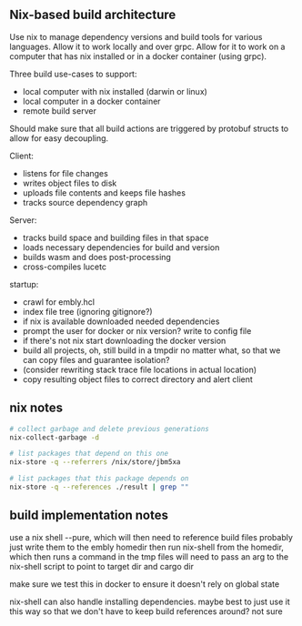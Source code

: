 ## Nix-based build architecture

Use nix to manage dependency versions and build tools for various languages. Allow it to work locally and over grpc. Allow for it to work on a computer that has nix installed or in a docker container (using grpc).


Three build use-cases to support:
 - local computer with nix installed (darwin or linux)
 - local computer in a docker container
 - remote build server

Should make sure that all build actions are triggered by protobuf structs to allow
for easy decoupling.

Client:
 - listens for file changes
 - writes object files to disk
 - uploads file contents and keeps file hashes
 - tracks source dependency graph

Server:
 - tracks build space and building files in that space
 - loads necessary dependencies for build and version
 - builds wasm and does post-processing
 - cross-compiles lucetc


startup:
 - crawl for embly.hcl
 - index file tree (ignoring gitignore?)
 - if nix is available downloaded needed dependencies
 - prompt the user for docker or nix version? write to config file
 - if there's not nix start downloading the docker version
 - build all projects, oh, still build in a tmpdir no matter what, so that we can copy files and guarantee isolation?
 - (consider rewriting stack trace file locations in actual location)
 - copy resulting object files to correct directory and alert client




## nix notes

```bash
# collect garbage and delete previous generations
nix-collect-garbage -d

# list packages that depend on this one
nix-store -q --referrers /nix/store/jbm5xa

# list packages that this package depends on
nix-store -q --references ./result | grep ""
```


## build implementation notes

use a nix shell --pure, which will then need to reference build files
probably just write them to the embly homedir
then run nix-shell from the homedir, which then runs a command in the tmp files
will need to pass an arg to the nix-shell script to point to target dir and cargo dir

make sure we test this in docker to ensure it doesn't rely on global state

nix-shell can also handle installing dependencies. maybe best to just use it this way so that we don't have to keep build references around? not sure
